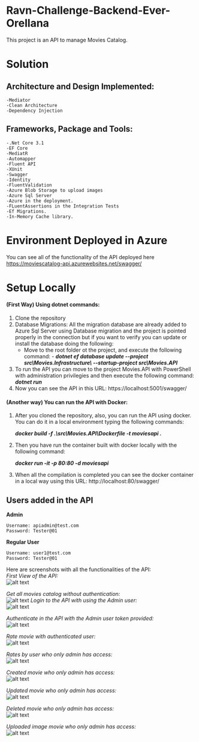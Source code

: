 # Ravn-Challenge-Backend-Ever-Orellana
This project is an API to manage Movies Catalog.

# Solution
  
  ## Architecture and Design Implemented:
    -Mediator
    -Clean Architecture
    -Dependency Injection
    
  ## Frameworks, Package and Tools:
    -.Net Core 3.1
    -EF Core
    -MediatR
    -Automapper
    -Fluent API
    -XUnit
    -Swagger
    -Identity
    -FluentValidation
    -Azure Blob Storage to upload images
    -Azure Sql Server
    -Azure in the deployment.
    -FLuentAssertions in the Integration Tests
    -Ef Migrations.
    -In-Memory Cache library.
 
 # Environment Deployed in Azure
 
 You can see all of the functionality of the API deployed here https://moviescatalog-api.azurewebsites.net/swagger/
 
 # Setup Locally
 
 #### (First Way) Using dotnet commands: 
 1. Clone the repository
 2. Database Migrations:
    All the migration database are already added to Azure Sql Server using Database migration and the project is pointed properly in the connection but if you want to verify
    you can update or install the database doing the following:
      - Move to the root folder ot the project, and execute the following command:
            - **_dotnet ef database update --project src\Movies.Infrastructure\ --startup-project src\Movies.API_**
 3. To run the API you can move to the project Movies.API with PowerShell with administration privilegies and then execute the following command:
      **_dotnet run_**
 4. Now you can see the API in this URL: https://localhost:5001/swagger/
   
 
 #### (Another way) You can run the API with Docker:
 
 1. After you cloned the repository, also, you can run the API using docker. You can do it in a local environment typing the following commands:	
 
    **_docker build -f .\src\Movies.API\Dockerfile -t moviesapi ._**
    
 2. Then you have run the container built with docker locally with the following command:
 
    **_docker run -it -p 80:80 -d moviesapi_**
    
 3. When all the compilation is completed you can see the docker container in a local way using this URL: http://localhost:80/swagger/
 
    
 
## Users added in the API   ##
**Admin**

    Username: apiadmin@test.com
    Password: Tester@01

**Regular User**

    Username: user1@test.com
    Password: Tester@01
    
 
 Here are screenshots with all the functionalities of the API: <br />
    _First View of the API:_ <br/>
![alt text](https://github.com/ever1509/Ravn-Challenge-Backend-Ever-Orellana/blob/main/movies-screenshots/First.PNG?raw=true)

   _Get all movies catalog without authentication:_ <br/>
![alt text](https://github.com/ever1509/Ravn-Challenge-Backend-Ever-Orellana/blob/main/movies-screenshots/GetAllMovies.PNG?raw=true)
    _Login to the API with using the Admin user:_ <br/>
![alt text](https://github.com/ever1509/Ravn-Challenge-Backend-Ever-Orellana/blob/main/movies-screenshots/AdminLogin.PNG?raw=true)

   _Authenticate in the API with the Admin user token provided:_ <br/>
![alt text](https://github.com/ever1509/Ravn-Challenge-Backend-Ever-Orellana/blob/main/movies-screenshots/AdminAuthenticate.PNG?raw=true)

   _Rate movie with authenticated user:_ <br/>
![alt text](https://github.com/ever1509/Ravn-Challenge-Backend-Ever-Orellana/blob/main/movies-screenshots/RateMovie.PNG?raw=true)

   _Rates by user who only admin has access:_ <br/>
![alt text](https://github.com/ever1509/Ravn-Challenge-Backend-Ever-Orellana/blob/main/movies-screenshots/RatesByUser.PNG?raw=true)

   _Created movie who only admin has access:_ <br/>
![alt text](https://github.com/ever1509/Ravn-Challenge-Backend-Ever-Orellana/blob/main/movies-screenshots/CreatedMovie.PNG?raw=true)

   _Updated movie who only admin has access:_ <br/>
![alt text](https://github.com/ever1509/Ravn-Challenge-Backend-Ever-Orellana/blob/main/movies-screenshots/UpdatedMovie.PNG?raw=true)

   _Deleted movie who only admin has access:_ <br/>
![alt text](https://github.com/ever1509/Ravn-Challenge-Backend-Ever-Orellana/blob/main/movies-screenshots/DeletedMovie.PNG?raw=true)

   _Uploaded image movie who only admin has access:_ <br/>
![alt text](https://github.com/ever1509/Ravn-Challenge-Backend-Ever-Orellana/blob/main/movies-screenshots/UploadedImage.PNG?raw=true)

